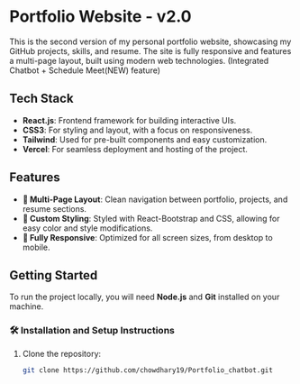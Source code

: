 # Portfolio Website - v2.0

This is the second version of my personal portfolio website, showcasing my GitHub projects, skills, and resume. The site is fully responsive and features a multi-page layout, built using modern web technologies. (Integrated Chatbot + Schedule Meet(NEW) feature)

## Tech Stack

- **React.js**: Frontend framework for building interactive UIs.
- **CSS3**: For styling and layout, with a focus on responsiveness.
- **Tailwind**: Used for pre-built components and easy customization.
- **Vercel**: For seamless deployment and hosting of the project.

## Features

- **📖 Multi-Page Layout**: Clean navigation between portfolio, projects, and resume sections.
- **🎨 Custom Styling**: Styled with React-Bootstrap and CSS, allowing for easy color and style modifications.
- **📱 Fully Responsive**: Optimized for all screen sizes, from desktop to mobile.

## Getting Started

To run the project locally, you will need **Node.js** and **Git** installed on your machine.

### 🛠 Installation and Setup Instructions

1. Clone the repository:

   ```bash
   git clone https://github.com/chowdhary19/Portfolio_chatbot.git

